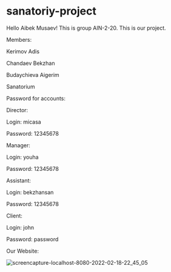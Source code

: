 # sanatoriy-project

Hello Aibek Musaev! This is group AIN-2-20. This is our project. 

Members:

Kerimov Adis

Chandaev Bekzhan

Budaychieva Aigerim


Sanatorium

Password for accounts:

Director: 


Login: micasa 

Password: 12345678

Manager: 


Login: youha 

Password: 12345678

Assistant: 


Login: bekzhansan 

Password: 12345678


Client:

Login: john

Password: password


Our Website:

![screencapture-localhost-8080-2022-02-18-22_45_05](https://user-images.githubusercontent.com/75252443/154729106-f57c6a4d-86bb-46e7-a545-4a0059675e7d.png)
